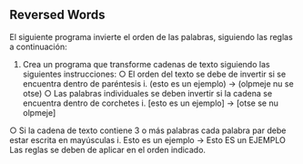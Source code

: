 ## Reversed Words 
El siguiente programa invierte el orden de las palabras, siguiendo las reglas a continuación:

1. Crea un programa que transforme cadenas de texto siguiendo las siguientes
instrucciones:
○ El orden del texto se debe de invertir si se encuentra dentro de paréntesis
i. (esto es un ejemplo) → (olpmeje nu se otse)
○ Las palabras individuales se deben invertir si la cadena se encuentra dentro de
corchetes
i. [esto es un ejemplo] → [otse se nu olpmeje]

○ Si la cadena de texto contiene 3 o más palabras cada palabra par debe estar
escrita en mayúsculas
i. Esto es un ejemplo → Esto ES un EJEMPLO
Las reglas se deben de aplicar en el orden indicado.
